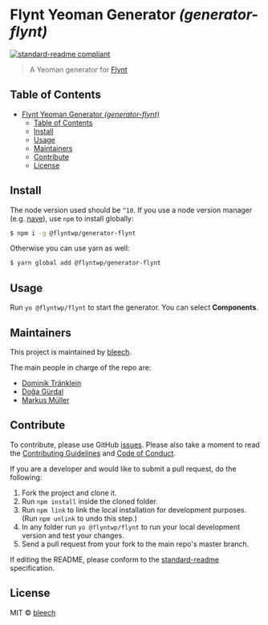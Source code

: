 # Flynt Yeoman Generator _(generator-flynt)_
[![standard-readme compliant](https://img.shields.io/badge/readme%20style-standard-brightgreen.svg?style=flat-square)](https://github.com/RichardLitt/standard-readme)

> A Yeoman generator for [Flynt](https://flyntwp.com)

## Table of Contents

- [Flynt Yeoman Generator _(generator-flynt)_](#flynt-yeoman-generator-generator-flynt)
  - [Table of Contents](#table-of-contents)
  - [Install](#install)
  - [Usage](#usage)
  - [Maintainers](#maintainers)
  - [Contribute](#contribute)
  - [License](#license)

## Install

The node version used should be `^10`. If you use a node version manager (e.g. [nave](https://github.com/isaacs/nave)), use `npm` to install globally:

```bash
$ npm i -g @flyntwp/generator-flynt
```

Otherwise you can use yarn as well:

```bash
$ yarn global add @flyntwp/generator-flynt
```

## Usage

Run `yo @flyntwp/flynt` to start the generator. You can select **Components**.

## Maintainers

This project is maintained by [bleech](https://bleech.de).

The main people in charge of the repo are:

- [Dominik Tränklein](https://github.com/domtra)
- [Doğa Gürdal](https://github.com/Qakulukiam)
- [Markus Müller](https://github.com/usingthesystem)

## Contribute

To contribute, please use GitHub [issues](https://github.com/flyntwp/generator-flynt/issues). Please also take a moment to read the [Contributing Guidelines](https://github.com/flyntwp/guidelines/blob/master/CONTRIBUTING.md) and [Code of Conduct](https://github.com/flyntwp/guidelines/blob/master/CODE_OF_CONDUCT.md).

If you are a developer and would like to submit a pull request, do the following:

1. Fork the project and clone it.
2. Run `npm install` inside the cloned folder.
3. Run `npm link` to link the local installation for development purposes. (Run `npm unlink` to undo this step.)
4. In any folder run `yo @flyntwp/flynt` to run your local development version and test your changes.
5. Send a pull request from your fork to the main repo's master branch.

If editing the README, please conform to the [standard-readme](https://github.com/RichardLitt/standard-readme) specification.

## License

MIT © [bleech](https://bleech.de)
